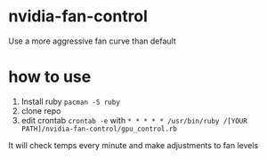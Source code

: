 # nvidia-fan-control

Use a more aggressive fan curve than default

# how to use

1. Install ruby `pacman -S ruby`
2. clone repo
3. edit crontab `crontab -e` with `* * * * * /usr/bin/ruby /[YOUR PATH]/nvidia-fan-control/gpu_control.rb`

It will check temps every minute and make adjustments to fan levels
